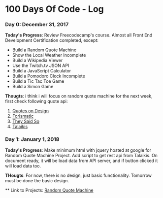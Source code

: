 # 100 Days Of Code - Log

### Day 0: December 31, 2017

**Today's Progress**: Review Freecodecamp's course. Almost all Front End Development Certification completed, except:
* Build a Random Quote Machine
* Show the Local Weather Incomplete
* Build a Wikipedia Viewer
* Use the Twitch.tv JSON API
* Build a JavaScript Calculator
* Build a Pomodoro Clock Incomplete
* Build a Tic Tac Toe Game
* Build a Simon Game

**Thougts**: i think i will focus on random quote machine for the next week, first check following quote api:
1. [Quotes on Design](https://quotesondesign.com/api-v4-0/)
2. [Forismatic](https://forismatic.com/en/api/)
3. [They Said So](https://theysaidso.com/api/)
4. [Talaikis](https://talaikis.com/api/quotes/random/)

### Day 1: January 1, 2018

**Today's Progress**: Make minimum html with jquery hosted at google for Random Quote Machine Project. Add script to get rest api from Talaikis. On document ready, it will be load data from API server, and if button clicked it will load data too. 

**THougts**: For now, there is no design, just basic functionality. Tomorrow must be done the basic design.

** Link to Projects: [Random Quote Machine](https://github.com/adwiarifin/random-quote-machine)